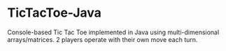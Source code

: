 # TicTacToe-Java
Console-based Tic Tac Toe implemented in Java using multi-dimensional arrays/matrices.
2 players operate with their own move each turn.

